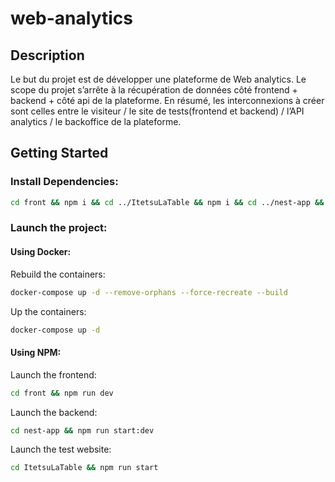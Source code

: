 # web-analytics

## Description
Le but du projet est de développer une plateforme de Web analytics.
Le scope du projet s’arrête à la récupération de données côté frontend + backend + côté api de la plateforme. En
résumé, les interconnexions à créer sont celles entre le visiteur / le site de tests(frontend et backend) / l’API
analytics / le backoffice de la plateforme.

## Getting Started

### Install Dependencies:
```bash
cd front && npm i && cd ../ItetsuLaTable && npm i && cd ../nest-app && npm i && cd ..
```

### Launch the project:

#### Using Docker:

Rebuild the containers:
```bash
docker-compose up -d --remove-orphans --force-recreate --build
```

Up the containers:
```bash
docker-compose up -d
```

#### Using NPM:

Launch the frontend:
```bash
cd front && npm run dev
```

Launch the backend:
```bash
cd nest-app && npm run start:dev
```

Launch the test website:
```bash
cd ItetsuLaTable && npm run start
```